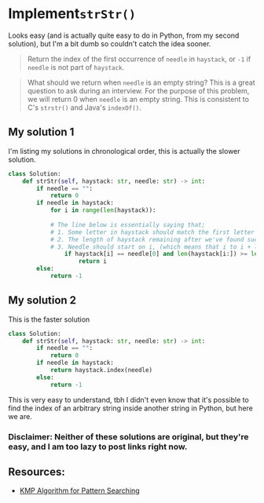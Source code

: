 # Implement`strStr()`

Looks easy (and is actually quite easy to do in Python, from my second solution), but I'm a bit dumb so couldn't catch the idea sooner.

> Return the index of the first occurrence of `needle` in `haystack`, or `-1` if `needle` is not part of `haystack`.

> What should we return when `needle` is an empty string? This is a great question to ask during an interview.
> For the purpose of this problem, we will return 0 when `needle` is an empty string. This is consistent to C's `strstr()` and Java's `indexOf()`.

## My solution 1
I'm listing my solutions in chronological order, this is actually the slower solution.
```python
class Solution:
    def strStr(self, haystack: str, needle: str) -> int:
        if needle == "":
            return 0
        if needle in haystack:
            for i in range(len(haystack)):
            
            # The line below is essentially saying that;
            # 1. Some letter in haystack should match the first letter of needle
            # 2. The length of haystack remaining after we've found such a letter should be greater than or equal to the length of needle
            # 3. Needle should start on i, (which means that i to i + len(needle) should match the string needle perfectly)
                if haystack[i] == needle[0] and len(haystack[i:]) >= len(needle) and haystack[i:i+len(needle)] == needle:
                    return i
        else:
            return -1
```

## My solution 2
This is the faster solution
```python
class Solution:
    def strStr(self, haystack: str, needle: str) -> int:
        if needle == "":
            return 0
        if needle in haystack:
            return haystack.index(needle)
        else:
            return -1
```
This is very easy to understand, tbh I didn't even know that it's possible to find the index of an arbitrary string inside another string in Python, but here we are.

### Disclaimer: Neither of these solutions are original, but they're easy, and I am too lazy to post links right now. 

## Resources:
- [KMP Algorithm for Pattern Searching](https://www.geeksforgeeks.org/kmp-algorithm-for-pattern-searching/)
